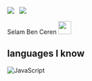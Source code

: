 <a href="https://instagram.com/cerenylmz460"><img src="https://img.shields.io/badge/@cerenylmz460-8b72ff?style=flat&logo=Instagram&logoColor=white"/></a> &nbsp;
![](https://komarev.com/ghpvc/?username=your-github-username&color=dc143c)



Selam Ben Ceren <img src = "https://cdn.discordapp.com/emojis/852309521173970975.gif?v=1" high="20px" width="30px">
## languages I know

![JavaScript](https://img.shields.io/badge/-JavaScript-05122A?style=flat&logo=javascript)&nbsp;

